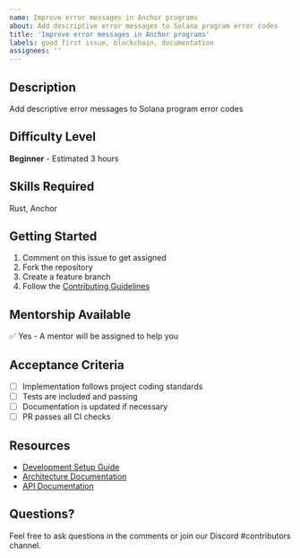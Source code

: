 ```yaml
---
name: Improve error messages in Anchor programs
about: Add descriptive error messages to Solana program error codes
title: 'Improve error messages in Anchor programs'
labels: good first issue, blockchain, documentation
assignees: ''
---
```


## Description
Add descriptive error messages to Solana program error codes

## Difficulty Level
**Beginner** - Estimated 3 hours

## Skills Required
Rust, Anchor

## Getting Started
1. Comment on this issue to get assigned
2. Fork the repository
3. Create a feature branch
4. Follow the [Contributing Guidelines](../CONTRIBUTING.md)

## Mentorship Available
✅ Yes - A mentor will be assigned to help you

## Acceptance Criteria
- [ ] Implementation follows project coding standards
- [ ] Tests are included and passing
- [ ] Documentation is updated if necessary
- [ ] PR passes all CI checks

## Resources
- [Development Setup Guide](../docs/development/setup.md)
- [Architecture Documentation](../docs/architecture/)
- [API Documentation](../docs/api/)

## Questions?
Feel free to ask questions in the comments or join our Discord #contributors channel.
